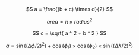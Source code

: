 $$
a = \frac{(b + c) \times d}{2}
$$

$$
area = \pi \times radius ^ 2
$$

$$
c = \sqrt{ a ^ 2 + b ^ 2 }
$$

$$
a = \sin((\Delta \phi / 2) ^ 2) + \cos(\phi_{1}) \times \cos(\phi_{2}) \times \sin((\Delta \lambda / 2) ^ 2)
$$
